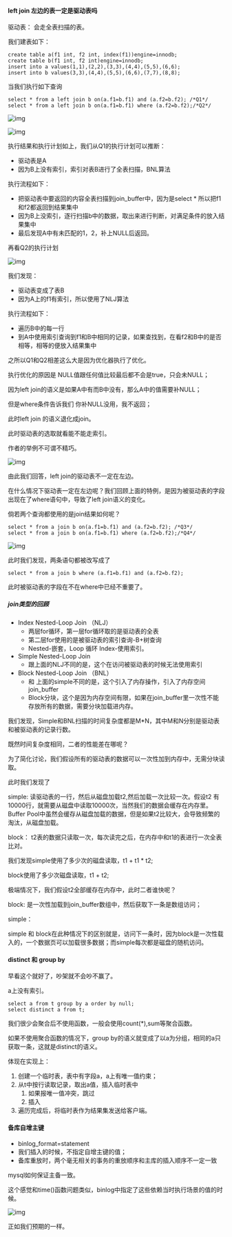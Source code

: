 #### left join  左边的表一定是驱动表吗

驱动表： 会走全表扫描的表。

我们建表如下：

```mysql
create table a(f1 int, f2 int, index(f1))engine=innodb;
create table b(f1 int, f2 int)engine=innodb;
insert into a values(1,1),(2,2),(3,3),(4,4),(5,5),(6,6);
insert into b values(3,3),(4,4),(5,5),(6,6),(7,7),(8,8);
```



当我们执行如下查询

```mysql
select * from a left join b on(a.f1=b.f1) and (a.f2=b.f2); /*Q1*/
select * from a left join b on(a.f1=b.f1) where (a.f2=b.f2);/*Q2*/
```

![img](https://static001.geekbang.org/resource/image/87/bd/871f890532349781fdc4a4287e9f91bd.png)

![img](https://static001.geekbang.org/resource/image/b7/17/b7f27917ceb0be90ef7b201f2794c817.png)

执行结果和执行计划如上，我们从Q1的执行计划可以推断：

- 驱动表是A
- 因为B上没有索引，索引对表B进行了全表扫描，BNL算法



执行流程如下：

- 把驱动表中要返回的内容全表扫描到join_buffer中，因为是select * 所以把f1和f2都返回到结果集中
- 因为B上没索引，逐行扫描b中的数据，取出来进行判断，对满足条件的放入结果集中
- 最后发现A中有未匹配的1，2，补上NULL后返回。



再看Q2的执行计划

![img](https://static001.geekbang.org/resource/image/f5/9c/f5712c56dc84d331990409a5c313ea9c.png)

我们发现：

- 驱动表变成了表B
- 因为A上的f1有索引，所以使用了NLJ算法



执行流程如下：

- 遍历B中的每一行
- 到A中使用索引查询到f1和B中相同的记录，如果查找到，在看f2和B中的是否相等，相等的便放入结果集中



之所以Q1和Q2相差这么大是因为优化器执行了优化。

执行优化的原因是 NULL值跟任何值比较最后都不会是true，只会未NULL；

因为left join的语义是如果A中有而B中没有，那么A中的值需要补NULL；

但是where条件告诉我们 你补NULL没用，我不返回；

此时left join 的语义退化成join。

此时驱动表的选取就看能不能走索引。

作者的举例不可谓不精巧。

![img](https://static001.geekbang.org/resource/image/d7/ab/d74878e7469edb8b713a18c6158530ab.png)



由此我们回答，left join的驱动表不一定在左边。

在什么情况下驱动表一定在左边呢？我们回顾上面的特例，是因为被驱动表的字段出现在了where语句中，导致了left join语义的变化。



倘若两个查询都使用的是join结果如何呢？

```mysql
select * from a join b on(a.f1=b.f1) and (a.f2=b.f2); /*Q3*/
select * from a join b on(a.f1=b.f1) where (a.f2=b.f2);/*Q4*/
```

![img](https://static001.geekbang.org/resource/image/d9/f5/d9952e4c2150bc649c7f2977e6ea80f5.png)

此时我们发现，两条语句都被改写成了

```mysql
select * from a join b where (a.f1=b.f1) and (a.f2=b.f2);
```

此时被驱动表的字段在不在where中已经不重要了。



##### join类型的回顾

- Index Nested-Loop Join （NLJ）
  - 两层for循环，第一层for循环取的是驱动表的全表
  - 第二层for使用的是被驱动表的索引查询-B+树查询
  - Nested-嵌套，Loop 循环 Index-使用索引。
- Simple Nested-Loop Join
  - 跟上面的NLJ不同的是，这个在访问被驱动表的时候无法使用索引
- Block Nested-Loop Join （BNL）
  - 和 上面的simple不同的是，这个引入了内存操作，引入了内存空间join_buffer
  - Block分块，这个是因为内存空间有限，如果在join_buffer里一次性不能存放所有的数据，需要分块加载进内存。

我们发现，Simple和BNL扫描的时间复杂度都是M*N，其中M和N分别是驱动表和被驱动表的记录行数。

既然时间复杂度相同，二者的性能差在哪呢？

为了简化讨论，我们假设所有的驱动表的数据可以一次性加到内存中，无需分块读取。

此时我们发现了

simple: 读驱动表的一行，然后从磁盘加载t2,然后加载一次比较一次。假设t2 有 10000行，就需要从磁盘中读取10000次，当然我们的数据会缓存在内存里。Buffer Pool中虽然会缓存从磁盘加载的数据，但是如果t2比较大，会导致频繁的淘汰，从磁盘加载。

block： t2表的数据只读取一次，每次读完之后，在内存中和t1的表进行一次全表比对。

我们发现simple使用了多少次的磁盘读取，t1 + t1 * t2;

block使用了多少次磁盘读取，t1 + t2;

极端情况下，我们假设t2全部缓存在内存中，此时二者谁快呢？

block: 是一次性加载到join_buffer数组中，然后获取下一条是数组访问；

simple： 

simple 和 block在此种情况下的区别就是，访问下一条时，因为block是一次性载入的，一个数据页可以加载很多数据；而simple每次都是磁盘的随机访问。



#### distinct 和 group by

早看这个就好了，吵架就不会吵不赢了。

a上没有索引。

```mysql
select a from t group by a order by null;
select distinct a from t;
```

我们很少会聚合后不使用函数，一般会使用count(*),sum等聚合函数。

如果不使用聚合函数的情况下，group by的语义就变成了以a为分组，相同的a只获取一条，这就是distinct的语义。

体现在实现上：

1. 创建一个临时表，表中有字段a，a上有唯一值约束；
2. 从t中按行读取记录，取出a值，插入临时表中
   1. 如果报唯一值冲突，跳过
   2. 插入
3. 遍历完成后，将临时表作为结果集发送给客户端。





#### 备库自增主键

- binlog_format=statement
- 我们插入的时候，不指定自增主键的值；
- 备库重放时，两个毫无相关的事务的重放顺序和主库的插入顺序不一定一致

mysql如何保证主备一致。

这个感觉和time()函数问题类似，binlog中指定了这些依赖当时执行场景的值的时候。

![img](https://static001.geekbang.org/resource/image/b5/25/b55b2167aa301d899ccc86a00b496b25.png)



正如我们预期的一样。







